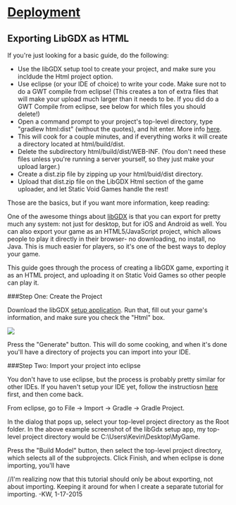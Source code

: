 #  [Deployment](http://staticvoidgames.com/tutorials/deployment/index)

## Exporting LibGDX as HTML

If you're just looking for a basic guide, do the following:

 - Use the libGDX setup tool to create your project, and make sure you incldude the Html project option.
 - Use eclipse (or your IDE of choice) to write your code. Make sure not to do a GWT compile from eclipse! (This creates a ton of extra files that will make your upload much larger than it needs to be. If you did do a GWT Compile from eclipse, see below for which files you should delete!)
 - Open a command prompt to your project's top-level directory, type "gradlew html:dist" (without the quotes), and hit enter. More info [here](https://github.com/libgdx/libgdx/wiki/Gradle-on-the-Commandline#packaging-for-the-web).
 - This will cook for a couple minutes, and if everything works it will create a directory located at html/build/dist. 
 - Delete the subdirectory html/build/dist/WEB-INF. (You don't need these files unless you're running a server yourself, so they just make your upload larger.)
 - Create a dist.zip file by zipping up your html/buid/dist directory.
 - Upload that dist.zip file on the LibGDX Html section of the game uploader, and let Static Void Games handle the rest!
 
 Those are the basics, but if you want more information, keep reading:

One of the awesome things about [libGDX](http://libgdx.badlogicgames.com/) is that you can export for pretty much any system: not just for desktop, but for iOS and Android as well. You can also export your game as an HTML5/JavaScript project, which allows people to play it directly in their browser- no downloading, no install, no Java. This is much easier for players, so it's one of the best ways to deploy your game.

This guide goes through the process of creating a libGDX game, exporting it as an HTML project, and uploading it on Static Void Games so other people can play it.

###Step One: Create the Project

Download the libGDX [setup application](http://libgdx.badlogicgames.com/download.html). Run that, fill out your game's information, and make sure you check the "Html" box.

![](http://StaticVoidGames.com/tutorialsContent/deployment/libGdxHtml1.png)

Press the "Generate" button. This will do some cooking, and when it's done you'll have a directory of projects you can import into your IDE.

###Step Two: Import your project into eclipse

You don't have to use eclipse, but the process is probably pretty similar for other IDEs. If you haven't setup your IDE yet, follow the instructiosn [here](https://github.com/libgdx/libgdx/wiki/Setting-up-your-Development-Environment-%28Eclipse%2C-Intellij-IDEA%2C-NetBeans%29) first, and then come back.

From eclipse, go to File -> Import -> Gradle -> Gradle Project.

In the dialog that pops up, select your top-level project directory as the Root folder. In the above example screenshot of the libGdx setup app, my top-level project directory would be C:\Users\Kevin\Desktop\MyGame.

Press the "Build Model" button, then select the top-level project directory, which selects all of the subprojects. Click Finish, and when eclipse is done importing, you'll have 

//I'm realizing now that this tutorial should only be about exporting, not about importing. Keeping it around for when I create a separate tutorial for importing. -KW, 1-17-2015